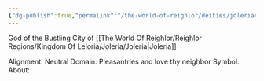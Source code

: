```yaml
---
{"dg-publish":true,"permalink":"/the-world-of-reighlor/deities/jolerian/"}
---
```


God of the Bustling City of [[The World Of Reighlor/Reighlor Regions/Kingdom Of Leloria/Joleria/Joleria\|Joleria]]

Alignment: Neutral
Domain: Pleasantries and love thy neighbor
Symbol: 
About: 

